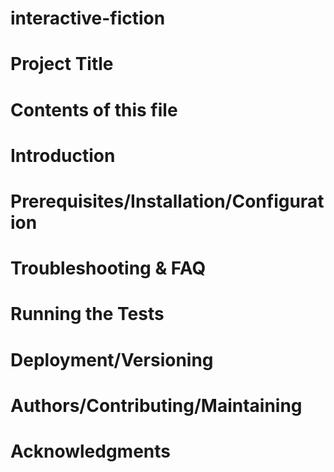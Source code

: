 # interactive-fiction

# Project Title
# Contents of this file

# Introduction


# Prerequisites/Installation/Configuration
# Troubleshooting & FAQ


# Running the Tests

# Deployment/Versioning

# Authors/Contributing/Maintaining
# Acknowledgments